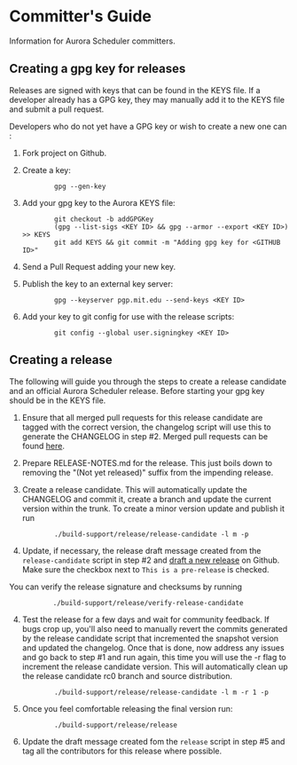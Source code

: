 Committer's Guide
=================

Information for Aurora Scheduler committers.

Creating a gpg key for releases
-------------------------------
Releases are signed with keys that can be found in the KEYS file.
If a developer already has a GPG key, they may manually add it to the
KEYS file and submit a pull request.

Developers who do not yet have a GPG key or wish to create a new one
can :

1. Fork project on Github.

2. Create a key:

               gpg --gen-key

3. Add your gpg key to the Aurora KEYS file:

               git checkout -b addGPGKey
               (gpg --list-sigs <KEY ID> && gpg --armor --export <KEY ID>) >> KEYS
               git add KEYS && git commit -m "Adding gpg key for <GITHUB ID>"

4. Send a Pull Request adding your new key.

5. Publish the key to an external key server:

               gpg --keyserver pgp.mit.edu --send-keys <KEY ID>

6. Add your key to git config for use with the release scripts:

               git config --global user.signingkey <KEY ID>


Creating a release
------------------
The following will guide you through the steps to create a release candidate and an
official Aurora Scheduler release. Before starting your gpg key should be in the KEYS file.

1. Ensure that all merged pull requests for this release candidate are tagged with the correct version,
the changelog script will use this to generate the CHANGELOG in step #2.
Merged pull requests can be found [here](https://github.com/aurora-scheduler/aurora/pulls?q=is%3Apr+is%3Amerged+).


2. Prepare RELEASE-NOTES.md for the release. This just boils down to removing the "(Not yet
released)" suffix from the impending release.

2. Create a release candidate. This will automatically update the CHANGELOG and commit it, create a
branch and update the current version within the trunk. To create a minor version update and publish
it run

               ./build-support/release/release-candidate -l m -p

3. Update, if necessary, the release draft message created from the `release-candidate` script in step #2 and
[draft a new release](https://github.com/aurora-scheduler/aurora/releases/new) on Github. Make sure the
checkbox next to `This is a pre-release` is checked.

You can verify the release signature and checksums by running

               ./build-support/release/verify-release-candidate

4. Test the release for a few days and wait for community feedback. If bugs crop up, you'll also need 
to manually revert the commits generated by the release candidate script that incremented the snapshot version and
updated the changelog. Once that is done, now address any issues and go back to step #1 and run
again, this time you will use the -r flag to increment the release candidate version. This will
automatically clean up the release candidate rc0 branch and source distribution.

               ./build-support/release/release-candidate -l m -r 1 -p

5. Once you feel comfortable releasing the final version run:

               ./build-support/release/release

6. Update the draft message created fom the `release` script in step #5 and tag all the contributors for this
release where possible.
